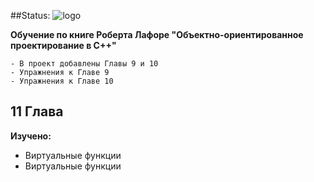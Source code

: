 ##Status: ![logo][image] 

**Обучение по книге Роберта Лафоре "Объектно-ориентированное проектирование в С++"**

```
- В проект добавлены Главы 9 и 10
- Упражнения к Главе 9
- Упражнения к Главе 10
```

## 11 Глава
**Изучено:** 
* Виртуальные функции
* Виртуальные функции



[image]:https://travis-ci.org/9weiss6/Lafore_Book.svg?branch=master
